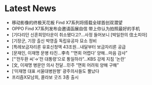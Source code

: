 # Latest News
-  移动影像的终极天花板 Find X7系列将搭载全球首创双潜望
-  OPPO Find X7系列发布会邀请函展自信 带上你认为拍照最好的手机
-  [기다리던 신혼희망타운이 취소됐다고?…사정 들어보니 [박일한의 住土피아]
-  [기장군, 기장 출신 박영출 독립유공자 묘소 정비
-  [특례보금자리론 유효신청액 43조원…내달부터 보금자리론 공급
-  [문재인, 이재명 문병 타진…李측 “‘면회 어렵다’ 양해…마음 감사”
-  [“‘전두환 씨’→‘전 대통령’으로 통일하라”…KBS 강제 지침 '논란'
-  [文, 이재명 병문안 의사 전달…민주 “면회 어려워 양해 구해”
-  [‘이재명 대표 서울대병원행’ 광주의사들도 뿔났다
-  프리즘X모남희, 콜라보 굿즈 3종 출시
